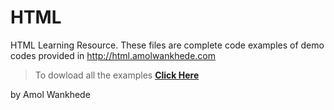 HTML
====

HTML Learning Resource.
These files are complete code examples of demo codes provided in http://html.amolwankhede.com

> To dowload all the examples
> **[Click Here](https://github.com/Amol-Wankhede/html/archive/master.zip)**

by Amol Wankhede

